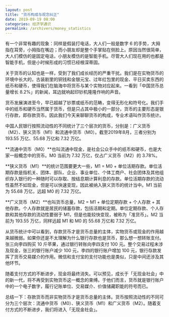 ```yaml
---
layout: post
title: "货币构成与观念纠正"
date: 2019-09-19 08:00
categories: 经济学通识
permalink: /archivers/money_statistics
---
```


有一个非常有趣的现象：同样是假装打电话，大人们一般是数字 6 的手势，大拇指在耳旁，小拇指在嘴边；而小朋友却是整个手掌贴在侧脸上。原因当然很简单，大人们模仿的是固定电话，小朋友模仿的是智能手机。尽管大人们现在用的也都是智能手机，但是小时候形成的习惯已经根深蒂固。

关于货币的认知也是一样，受到了我们成长经历的严重干扰。我们是在实物货币的环境中长大的，古装剧里的铜钱和金银元宝、过年红包里的现金、平日买卖东西的纸币和硬币，使得我们在脑海中将货币与某个实物对应起来。一看到「中国货币总量增长 8.2%」的新闻，耳边就响起印钞机隆隆作响的声音。

货币发展演进至今，早已超越了钞票或纸币的范畴，变得无形化和符号化。我们手中的纸币和硬币当然属于货币，但是只占其中极小的一部分，货币的主要形态是银行存款，即存款货币。因此我们今天来聊聊货币的构成，专业术语叫作货币统计。

<!--more-->

中国人民银行按照流动性的不同统计了三个层次的货币，分别是：广义货币（M2）、狭义货币（M1）和流通中货币（M0）。截至2019年8月，三者分别为 193.55 万亿、55.68 万亿和 7.32 万亿。

**流通中货币（M0）**也叫流通中现金，是社会公众手中的纸币和硬币，也是大家一般概念中的货币。M0 当前为 7.32 万亿，仅占广义货币（M2）的 3.78%。

**狭义货币（M1）**的统计范围要更大一些，M1 = M0 + 单位活期存款。单位活期存款是指机关、团体、部队、企业、事业单位、个体工商户、社会团体及其他组织存入银行的一种随时可以存取、按结息期计算利息的存款。单位活期存款的流动性虽然不如现金，但是可以快速变现，因此被纳入狭义货币的统计当中。M1 当前为 55.68 万亿，远超 M0 的 7.32 万亿。

**广义货币（M2）**也叫货币总量，M2 = M1 + 单位定期存款 + 个人存款 + 其他存款。个人存款就是居民的储蓄存款，包括活期和定期。单位定期存款、个人存款和其他存款的流动性要弱于 M1，但是也能较快变现，被称为「准货币」。M2 当前为 193.55 万亿，同样远超 M1 和 M0 的 55.68 万亿和 7.32 万亿。

从货币统计中可以看到，存款货币才是货币总量的主体，实物货币或现金的作用越来越微弱。如果你还是不太理解为什么银行存款也是货币，那么想一想转账支付。张三向李四购买 10 斤苹果，通过银行转账向李四支付 100 元。整个交易过程未涉及现金，张三的银行账户减少 100 元，李四的银行账户增加 100 元，银行存款发挥了货币交易媒介的作用。微信和支付宝的支付功能也是类似，只是中间还涉及其他环节。

随着支付方式的不断进步，现金将最终消失。可以预见，成长于「无现金社会」中的新一代，将不再受到实物货币这一概念的束缚。于他们而言，货币就是银行账户中的一个电子数字，履行记账单位、交易媒介、价值储藏职能的符号而已。

总结一下：存款货币而非实物货币才是货币总量的主体。货币按照流动性的不同可分为三个层次：流通中货币（M0）、狭义货币（M1）和广义货币（M2）。随着支付方式的不断进步，我们将进入「无现金社会」。
